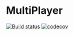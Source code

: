 # MultiPlayer

[![Build status](https://ci.appveyor.com/api/projects/status/e00ke3e5nes164v6?svg=true)](https://ci.appveyor.com/project/andszk/multiplayer)
[![codecov](https://codecov.io/gh/andszk/MultiPlayer/branch/master/graph/badge.svg)](https://codecov.io/gh/andszk/MultiPlayer)



